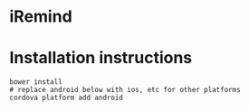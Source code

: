 # iRemind
# Installation instructions

```
bower install
# replace android below with ios, etc for other platforms
cordova platform add android
```